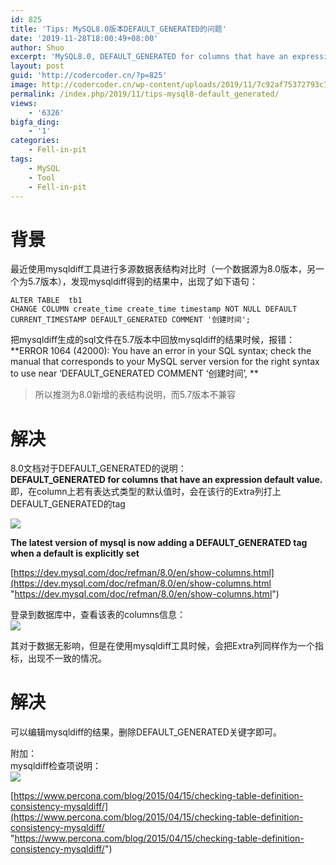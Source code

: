 ```yaml
---
id: 825
title: 'Tips: MySQL8.0版本DEFAULT_GENERATED的问题'
date: '2019-11-28T18:00:49+08:00'
author: Shuo
excerpt: 'MySQL8.0, DEFAULT_GENERATED for columns that have an expression default value.'
layout: post
guid: 'http://codercoder.cn/?p=825'
image: http://codercoder.cn/wp-content/uploads/2019/11/7c92af75372793c7b8ebddadd31d3e61.png
permalink: /index.php/2019/11/tips-mysql8-default_generated/
views:
    - '6326'
bigfa_ding:
    - '1'
categories:
    - Fell-in-pit
tags:
    - MySQL
    - Tool
    - Fell-in-pit
---
```


# 背景

最近使用mysqldiff工具进行多源数据表结构对比时（一个数据源为8.0版本，另一个为5.7版本），发现mysqldiff得到的结果中，出现了如下语句：

```
ALTER TABLE  tb1
CHANGE COLUMN create_time create_time timestamp NOT NULL DEFAULT CURRENT_TIMESTAMP DEFAULT_GENERATED COMMENT '创建时间';

```

把mysqldiff生成的sql文件在5.7版本中回放mysqldiff的结果时候，报错：  
\*\*ERROR 1064 (42000): You have an error in your SQL syntax; check the manual that corresponds to your MySQL server version for the right syntax to use near ‘DEFAULT\_GENERATED COMMENT ‘创建时间’, \*\*

> 所以推测为8.0新增的表结构说明，而5.7版本不兼容

# 解决

8.0文档对于DEFAULT\_GENERATED的说明：  
**DEFAULT\_GENERATED for columns that have an expression default value.**  
即，在column上若有表达式类型的默认值时，会在该行的Extra列打上DEFAULT\_GENERATED的tag

![](http://codercoder.cn/wp-content/uploads/2019/11/7c92af75372793c7b8ebddadd31d3e61.png)

**The latest version of mysql is now adding a DEFAULT\_GENERATED tag when a default is explicitly set**

[https://dev.mysql.com/doc/refman/8.0/en/show-columns.html](https://dev.mysql.com/doc/refman/8.0/en/show-columns.html "https://dev.mysql.com/doc/refman/8.0/en/show-columns.html")

登录到数据库中，查看该表的columns信息：  
![](http://codercoder.cn/wp-content/uploads/2019/11/8fc132f300744dcc09ebb870598a37fb.png)

其对于数据无影响，但是在使用mysqldiff工具时候，会把Extra列同样作为一个指标，出现不一致的情况。

# 解决

可以编辑mysqldiff的结果，删除DEFAULT\_GENERATED关键字即可。

附加：  
mysqldiff检查项说明：  
![](http://codercoder.cn/wp-content/uploads/2019/11/124229c96998c54231b7021345eba362.png)

[https://www.percona.com/blog/2015/04/15/checking-table-definition-consistency-mysqldiff/](https://www.percona.com/blog/2015/04/15/checking-table-definition-consistency-mysqldiff/ "https://www.percona.com/blog/2015/04/15/checking-table-definition-consistency-mysqldiff/")
